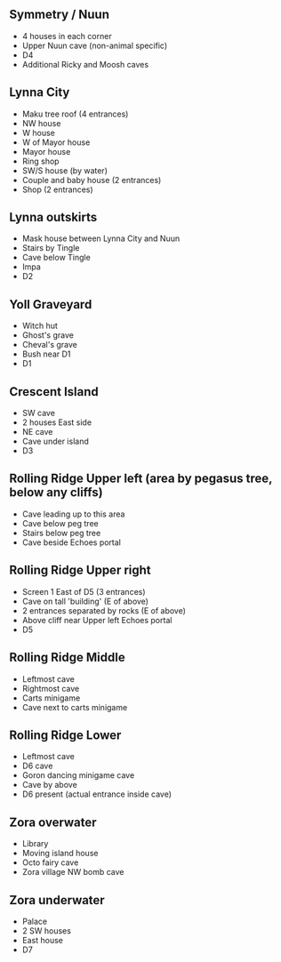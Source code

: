 ## Symmetry / Nuun
- 4 houses in each corner
- Upper Nuun cave (non-animal specific)
- D4
- Additional Ricky and Moosh caves

## Lynna City
- Maku tree roof (4 entrances)
- NW house
- W house
- W of Mayor house
- Mayor house
- Ring shop
- SW/S house (by water)
- Couple and baby house (2 entrances)
- Shop (2 entrances)

## Lynna outskirts
- Mask house between Lynna City and Nuun
- Stairs by Tingle
- Cave below Tingle
- Impa
- D2

## Yoll Graveyard
- Witch hut
- Ghost's grave
- Cheval's grave
- Bush near D1
- D1

## Crescent Island
- SW cave
- 2 houses East side
- NE cave
- Cave under island
- D3

## Rolling Ridge Upper left (area by pegasus tree, below any cliffs)
- Cave leading up to this area
- Cave below peg tree
- Stairs below peg tree
- Cave beside Echoes portal

## Rolling Ridge Upper right
- Screen 1 East of D5 (3 entrances)
- Cave on tall 'building' (E of above)
- 2 entrances separated by rocks (E of above)
- Above cliff near Upper left Echoes portal
- D5

## Rolling Ridge Middle
- Leftmost cave
- Rightmost cave
- Carts minigame
- Cave next to carts minigame

## Rolling Ridge Lower
- Leftmost cave
- D6 cave
- Goron dancing minigame cave
- Cave by above
- D6 present (actual entrance inside cave)

## Zora overwater
- Library
- Moving island house
- Octo fairy cave
- Zora village NW bomb cave

## Zora underwater
- Palace
- 2 SW houses
- East house
- D7